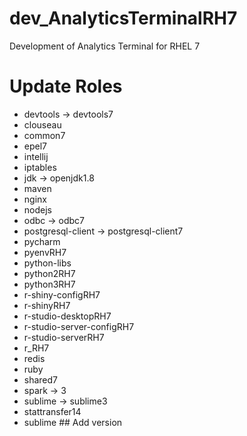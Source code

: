 # dev_AnalyticsTerminalRH7
Development of Analytics Terminal for RHEL 7

# Update Roles
- devtools -> devtools7 
- clouseau
- common7
- epel7
- intellij
- iptables
- jdk -> openjdk1.8
- maven
- nginx
- nodejs
- odbc -> odbc7
- postgresql-client -> postgresql-client7
- pycharm
- pyenvRH7
- python-libs
- python2RH7
- python3RH7
- r-shiny-configRH7
- r-shinyRH7
- r-studio-desktopRH7
- r-studio-server-configRH7
- r-studio-serverRH7
- r_RH7
- redis
- ruby
- shared7
- spark -> 3
- sublime -> sublime3
- stattransfer14
- sublime  ## Add version
